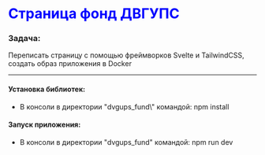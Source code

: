 <h1 style="color:blue">Страница фонд ДВГУПС</h1>
<h3>Задача:</h3>
Переписать страницу с помощью фреймворков Svelte и TailwindCSS, создать образ приложения в Docker
<hr>

<h4>Установка библиотек:</h4>
<ul>
        <li>В консоли в директории "dvgups_fund\" командой: npm install</li>
</ul>

<h4>Запуск приложения:</h4>
<ul>
        <li>В консоли в директории "dvgups_fund" командой: npm run dev</li>
</ul> 

